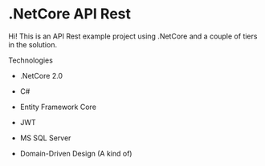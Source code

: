 # .NetCore API Rest 

Hi! This is an API Rest example project using  .NetCore and a couple of tiers in the solution.

Technologies 
 - .NetCore 2.0
 - C#
 - Entity Framework Core
 - JWT
 - MS SQL Server
 
 - Domain-Driven Design (A kind of)
